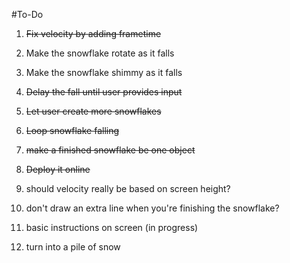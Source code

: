 #To-Do

1. ~~Fix velocity by adding frametime~~
2. Make the snowflake rotate as it falls
3. Make the snowflake shimmy as it falls
4. ~~Delay the fall until user provides input~~
5. ~~Let user create more snowflakes~~
6. ~~Loop snowflake falling~~
7. ~~make a finished snowflake be one object~~
8. ~~Deploy it online~~
9. should velocity really be based on screen height?
10. don't draw an extra line when you're finishing the snowflake?
11. basic instructions on screen (in progress)

15. turn into a pile of snow